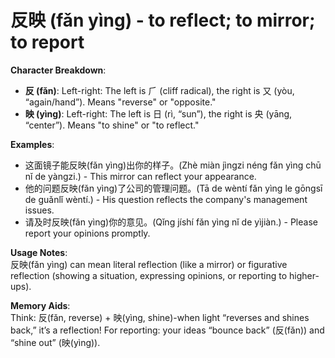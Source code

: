 # **反映 (fǎn yìng) - to reflect; to mirror; to report**

**Character Breakdown**:  
- **反 (fǎn)**: Left-right: The left is ⺁ (cliff radical), the right is 又 (yòu, “again/hand”). Means "reverse" or "opposite."  
- **映 (yìng)**: Left-right: The left is 日 (rì, “sun”), the right is 央 (yāng, “center”). Means "to shine" or "to reflect."

**Examples**:  
- 这面镜子能反映(fǎn yìng)出你的样子。(Zhè miàn jìngzi néng fǎn yìng chū nǐ de yàngzi.) - This mirror can reflect your appearance.  
- 他的问题反映(fǎn yìng)了公司的管理问题。(Tā de wèntí fǎn yìng le gōngsī de guǎnlǐ wèntí.) - His question reflects the company's management issues.  
- 请及时反映(fǎn yìng)你的意见。(Qǐng jíshí fǎn yìng nǐ de yìjiàn.) - Please report your opinions promptly.

**Usage Notes**:  
反映(fǎn yìng) can mean literal reflection (like a mirror) or figurative reflection (showing a situation, expressing opinions, or reporting to higher-ups).

**Memory Aids**:  
Think: 反(fǎn, reverse) + 映(yìng, shine)-when light “reverses and shines back,” it’s a reflection! For reporting: your ideas “bounce back” (反(fǎn)) and “shine out” (映(yìng)).
